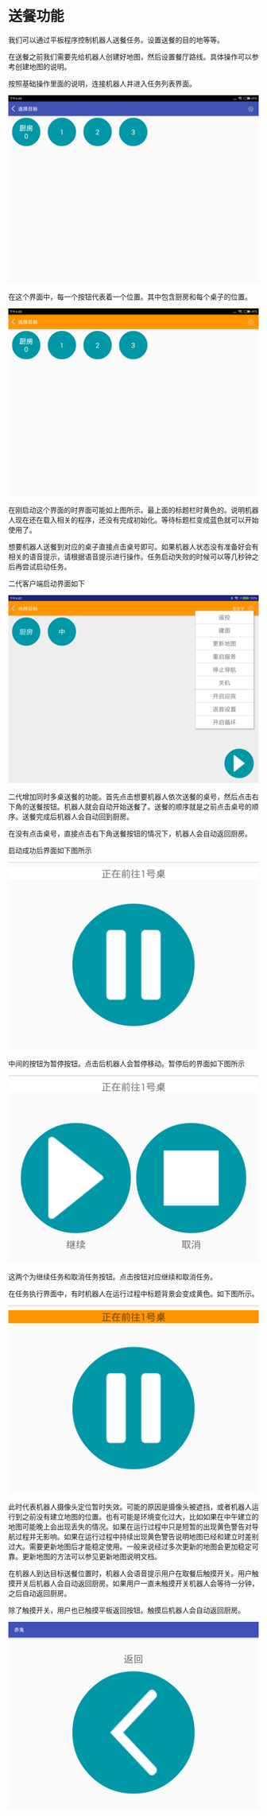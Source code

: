 # 送餐功能

我们可以通过平板程序控制机器人送餐任务。设置送餐的目的地等等。

在送餐之前我们需要先给机器人创建好地图，然后设置餐厅路线。具体操作可以参考创建地图的说明。

按照基础操作里面的说明，连接机器人并进入任务列表界面。

![任务列表界面](imgs/task-list.png)

在这个界面中，每一个按钮代表着一个位置。其中包含厨房和每个桌子的位置。

![刚启动时的界面](imgs/select-target-loading.png)

在刚启动这个界面的时界面可能如上图所示。最上面的标题栏时黄色的。说明机器人现在还在载入相关的程序，还没有完成初始化。等待标题栏变成蓝色就可以开始使用了。

想要机器人送餐到对应的桌子直接点击桌号即可。如果机器人状态没有准备好会有相关的语音提示，请根据语音提示进行操作。任务启动失败的时候可以等几秒钟之后再尝试启动任务。

二代客户端启动界面如下

![启动界面](imgs/service_bot2.png)

二代增加同时多桌送餐的功能。首先点击想要机器人依次送餐的桌号，然后点击右下角的送餐按钮。机器人就会自动开始送餐了。送餐的顺序就是之前点击桌号的顺序。送餐完成后机器人会自动回到厨房。

在没有点击桌号，直接点击右下角送餐按钮的情况下，机器人会自动返回厨房。

启动成功后界面如下图所示

![送餐任务管理界面](imgs/task-tracking.png)

中间的按钮为暂停按钮。点击后机器人会暂停移动。暂停后的界面如下图所示

![暂停任务界面](imgs/task-pause.png)

这两个为继续任务和取消任务按钮。点击按钮对应继续和取消任务。

在任务执行界面中，有时机器人在运行过程中标题背景会变成黄色。如下图所示。

![运行过程未追踪](imgs/task-lost.png)

此时代表机器人摄像头定位暂时失效。可能的原因是摄像头被遮挡，或者机器人运行到之前没有建立地图的位置。也有可能是环境变化过大，比如如果在中午建立的地图可能晚上会出现丢失的情况。如果在运行过程中只是短暂的出现黄色警告对导航过程并无影响。如果在运行过程中持续出现黄色警告说明地图已经和建立时差别过大。需要更新地图后才能稳定使用。一般来说经过多次更新的地图会更加稳定可靠。更新地图的方法可以参见更新地图说明文档。

在机器人到达目标送餐位置时，机器人会语音提示用户在取餐后触摸开关。用户触摸开关后机器人会自动返回厨房。如果用户一直未触摸开关机器人会等待一分钟，之后自动返回厨房。

除了触摸开关，用户也已触摸平板返回按钮。触摸后机器人会自动返回厨房。

![平板返回按钮](imgs/back.png)
